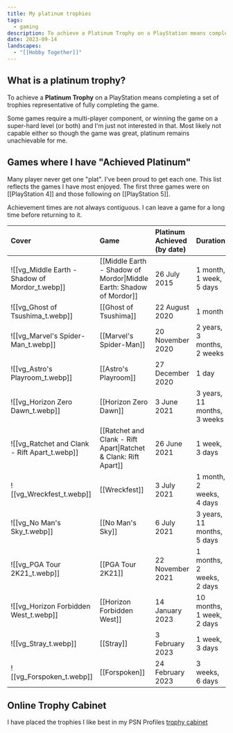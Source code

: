 ```yaml
---
title: My platinum trophies
tags:
  - gaming
description: To achieve a Platinum Trophy on a PlayStation means completing a set of trophies representative of fully completing the game.
date: 2023-09-14
landscapes:
  - "[[Hobby Together]]"
---
```

## What is a platinum trophy?
To achieve a **Platinum Trophy** on a PlayStation means completing a set of trophies representative of fully completing the game.

Some games require a multi-player component, or winning the game on a super-hard level (or both) and I'm just not interested in that. Most likely not capable either so though the game was great, platinum remains unachievable for me.
## Games where I have "Achieved Platinum"
Many player never get one "plat". I've been proud to get each one. This list reflects the games I have most enjoyed. The first three games were on [[PlayStation 4]] and those following on [[PlayStation 5]].

Achievement times are not always contiguous. I can leave a game for a long time before returning to it.

| Cover                                          | Game                                                                | Platinum Achieved (by date) | Duration                    |     |
| :--------------------------------------------- | :------------------------------------------------------------------ | :-------------------------- | :-------------------------- | --- |
| ![[vg_Middle Earth - Shadow of Mordor_t.webp]] | [[Middle Earth - Shadow of Mordor\|Middle Earth: Shadow of Mordor]] | 26 July 2015                | 1 month, 1 week, 5 days     |     |
| ![[vg_Ghost of Tsushima_t.webp]]               | [[Ghost of Tsushima]]                                               | 22 August 2020              | 1 month                     |     |
| ![[vg_Marvel's Spider-Man_t.webp]]             | [[Marvel's Spider-Man]]                                             | 20 November 2020            | 2 years, 3 months, 2 weeks  |     |
| ![[vg_Astro's Playroom_t.webp]]                | [[Astro's Playroom]]                                                | 27 December 2020            | 1 day                       |     |
| ![[vg_Horizon Zero Dawn_t.webp]]               | [[Horizon Zero Dawn]]                                               | 3 June 2021                 | 3 years, 11 months, 3 weeks |     |
| ![[vg_Ratchet and Clank - Rift Apart_t.webp]]  | [[Ratchet and Clank - Rift Apart\|Ratchet & Clank: Rift Apart]]     | 26 June 2021                | 1 week, 3 days              |     |
| ![[vg_Wreckfest_t.webp]]                       | [[Wreckfest]]                                                       | 3 July 2021                 | 1 month, 2 weeks, 4 days    |     |
| ![[vg_No Man's Sky_t.webp]]                    | [[No Man's Sky]]                                                    | 6 July 2021                 | 3 years, 11 months, 5 days  |     |
| ![[vg_PGA Tour 2K21_t.webp]]                   | [[PGA Tour 2K21]]                                                   | 22 November 2021            | 1 months, 2 weeks, 2 days   |     |
| ![[vg_Horizon Forbidden West_t.webp]]          | [[Horizon Forbidden West]]                                          | 14 January 2023             | 10 months, 1 week, 2 days   |     |
| ![[vg_Stray_t.webp]]                           | [[Stray]]                                                           | 3 February 2023             | 1 week, 3 days              |     |
| ![[vg_Forspoken_t.webp]]                       | [[Forspoken]]                                                       | 24 February 2023            | 3 weeks, 6 days             |     |

## Online Trophy Cabinet
I have placed the trophies I like best in my PSN Profiles [trophy cabinet](https://psnprofiles.com/Quantum-Gardener/cabinet)

